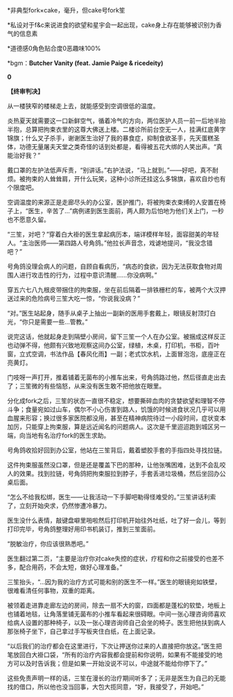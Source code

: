 *非典型fork×cake，毫升，但cake号fork笙

*私设对于f&c来说进食的欲望和星宇会一起出现，cake身上存在能够被识别为香气的信息素

*道德感0角色贴合度0恶趣味100%

*bgm：**Butcher Vanity (feat. Jamie Paige & ricedeity)**

**0** 

**【终审判决】**




从一楼狭窄的楼梯走上去，就能感受到空调很低的温度。

炎热夏天就需要这一口新鲜空气，循着冷气的方向，两位医护人员一前一后地半抬半抱，总算把拘束衣里的这尊大佛送上楼。二楼诊所前台空无一人，挂满红底黄字锦旗；什么叉子杀手，谢谢医生治好了我的暴食症，抑制食欲圣手，先天蛋糕圣体，功德无量屠夫天堂之类奇怪的话到处都是，看得被五花大绑的人笑出声。“真能治好我？”

戴口罩的左护法低声斥责，“别讲话。”右护法说，“马上就到。”——好吧，真不耐烦。被拘束的人耸耸肩，开什么玩笑，这种小诊所还挂这么多锦旗，喜欢自炒也有个限度吧。

空调温度的来源正是走廊尽头的办公室，医护推门，将被拘束衣束缚的人安置在椅子上，“医生，辛苦了…”病例递到医生面前，两人颇为后怕地为他们关上门，一秒也不愿意久留。

“三笙，对吧？”穿着白大褂的医生拿起病历本，端详模样年轻，面容甜美的年轻人。“主治医师——第四路人号角鸽。”他拉长声音念，戏谑地提问，“我没念错吧？”

号角鸽没理会病人的问题，自顾自看病历，“病态的食欲，因为无法获取食物对周围人进行攻击性的行为，过程中意识清醒……你没病啊。”

穿五六七八九根皮带捆住的拘束服，坐在前后隔着一排铁栅栏的车，被两个大汉押送过来的危险病号三笙大吃一惊，“你说我没病？”

“对。”医生站起身，随手从桌子上抽出一副新的医用手套戴上，眼镜反射顶灯白光，“你只是需要一些…管教。”

说完这话，他就起身走到隔壁小房间，留下三笙一个人在办公室。被捆成这样反正也动弹不得，他颇有兴致地观察这间办公室，绿植，木桌，打印机，书柜，百叶窗，立式空调，书法作品【春风化雨】一副；老式饮水机，上面冒泡泡，底座正在亮黄灯。

门吱呀一声打开，推着铺着无菌布的小推车出来，号角鸽路过他，然后径直走出去了；三笙微的有些恼怒，从来没有医生敢不把他放在眼里。

分化成fork之后，三笙的状态一直很不稳定，想要撕碎血肉的贪婪欲望和理智不停斗争；食量宛如过山车，偶尔不小心伤害到路人，饥饿的时候进食状况几乎可以用血腥来形容；换过很多家医院都没用，甚至在精神病院待过一小段时间，症状变本加厉，只能穿上拘束服，算是远近闻名的问题病人。这次是千里迢迢跑到城区另一端，向当地有名治疗fork的医生求助。

号角鸽收拾好回到办公室，他站在三笙背后，戴着塑胶手套的手指四处寻找拉链。

这件拘束服虽然没口罩，但是还是覆盖下巴的那种，让他张嘴困难，达到不会乱咬人的效果。找到拉链，号角鸽把拘束服拉到脖子，手套丢进垃圾桶，然后坐回办公桌后面。

“怎么不给我松绑，医生——让我活动一下手脚吧勒得怪难受的。”三笙讲话利索了，立刻开始央求，仍然惨遭冷暴力。

医生没什么表情，敲键盘噼里啪啦然后打印机开始往外吐纸，吐了好一会儿，等到打印完毕，号角鸽整理好用印书机装订，推到三笙面前。

“脱敏治疗，你应该很熟悉吧。”

医生翻过第二页，“主要是治疗你对cake失控的症状，疗程和你之前接受的也差不多，配合用药，不会太短，做好心理准备。”

三笙抬头，“…因为我的治疗方式可能和别的医生不一样。”医生的眼镜宛如铁壁，很难看清任何事物，双重的距离。

被领着走进靠走廊左边的房间，除去一扇不大的窗，四面都是蓬松的软垫，地板上也铺着地毯，让角落里铺无菌布的小推车看起来很碍眼。中间一张心理咨询师喜欢给病人设置的那种椅子，以及一张心理咨询师自己会坐的椅子。医生把他扶到病人那张椅子坐下，自己拿过手写板夹住白纸，在上面记录。

“以后我们的治疗都会在这里进行，下次让押送你过来的人直接把你放这。”医生把笔放回白大褂口袋，“所有的治疗内容我都会提前和你说明，如果有不能接受的地方可以及时告诉我；但是如果一开始没说不可以，中途就不能给你停下了。”

这些免责声明一样的话，三笙在漫长的治疗期间听多了；无非是医生为自己的无能找的借口，所以他也没当回事，大包大揽同意，“好，我接受了，开始吧。”
